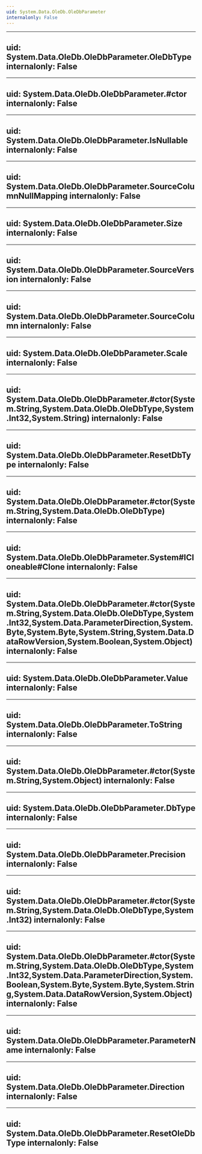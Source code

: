 ```yaml
---
uid: System.Data.OleDb.OleDbParameter
internalonly: False
---
```


---
uid: System.Data.OleDb.OleDbParameter.OleDbType
internalonly: False
---

---
uid: System.Data.OleDb.OleDbParameter.#ctor
internalonly: False
---

---
uid: System.Data.OleDb.OleDbParameter.IsNullable
internalonly: False
---

---
uid: System.Data.OleDb.OleDbParameter.SourceColumnNullMapping
internalonly: False
---

---
uid: System.Data.OleDb.OleDbParameter.Size
internalonly: False
---

---
uid: System.Data.OleDb.OleDbParameter.SourceVersion
internalonly: False
---

---
uid: System.Data.OleDb.OleDbParameter.SourceColumn
internalonly: False
---

---
uid: System.Data.OleDb.OleDbParameter.Scale
internalonly: False
---

---
uid: System.Data.OleDb.OleDbParameter.#ctor(System.String,System.Data.OleDb.OleDbType,System.Int32,System.String)
internalonly: False
---

---
uid: System.Data.OleDb.OleDbParameter.ResetDbType
internalonly: False
---

---
uid: System.Data.OleDb.OleDbParameter.#ctor(System.String,System.Data.OleDb.OleDbType)
internalonly: False
---

---
uid: System.Data.OleDb.OleDbParameter.System#ICloneable#Clone
internalonly: False
---

---
uid: System.Data.OleDb.OleDbParameter.#ctor(System.String,System.Data.OleDb.OleDbType,System.Int32,System.Data.ParameterDirection,System.Byte,System.Byte,System.String,System.Data.DataRowVersion,System.Boolean,System.Object)
internalonly: False
---

---
uid: System.Data.OleDb.OleDbParameter.Value
internalonly: False
---

---
uid: System.Data.OleDb.OleDbParameter.ToString
internalonly: False
---

---
uid: System.Data.OleDb.OleDbParameter.#ctor(System.String,System.Object)
internalonly: False
---

---
uid: System.Data.OleDb.OleDbParameter.DbType
internalonly: False
---

---
uid: System.Data.OleDb.OleDbParameter.Precision
internalonly: False
---

---
uid: System.Data.OleDb.OleDbParameter.#ctor(System.String,System.Data.OleDb.OleDbType,System.Int32)
internalonly: False
---

---
uid: System.Data.OleDb.OleDbParameter.#ctor(System.String,System.Data.OleDb.OleDbType,System.Int32,System.Data.ParameterDirection,System.Boolean,System.Byte,System.Byte,System.String,System.Data.DataRowVersion,System.Object)
internalonly: False
---

---
uid: System.Data.OleDb.OleDbParameter.ParameterName
internalonly: False
---

---
uid: System.Data.OleDb.OleDbParameter.Direction
internalonly: False
---

---
uid: System.Data.OleDb.OleDbParameter.ResetOleDbType
internalonly: False
---
